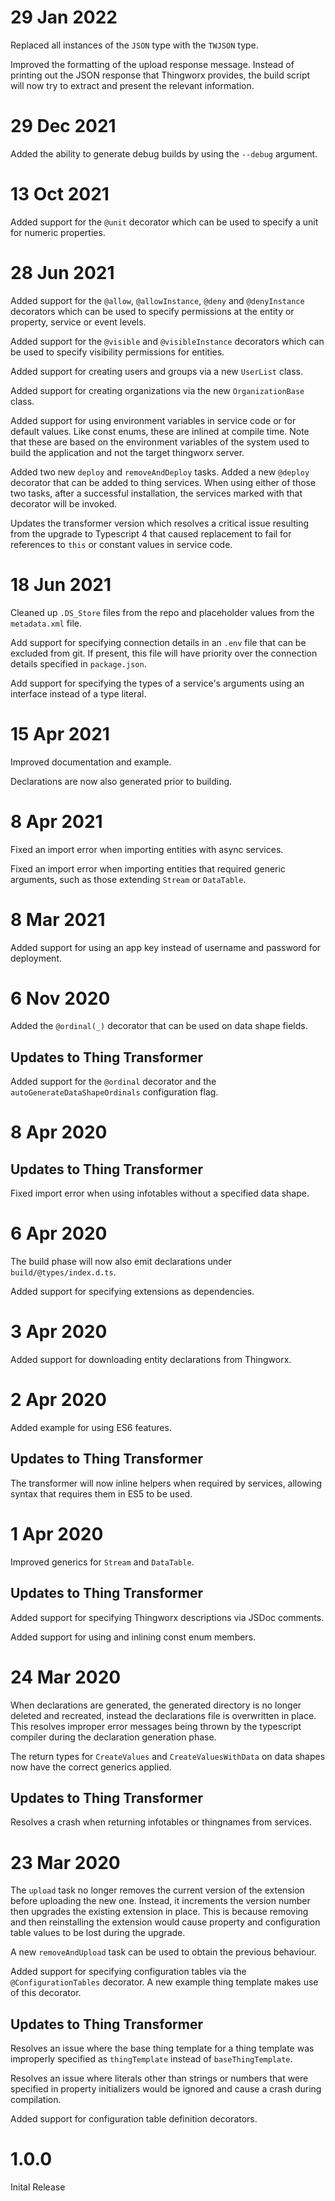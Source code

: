 # 29 Jan 2022

Replaced all instances of the `JSON` type with the `TWJSON` type.

Improved the formatting of the upload response message. Instead of printing out the JSON response that Thingworx provides, the build script will now try to extract and present the relevant information.

# 29 Dec 2021

Added the ability to generate debug builds by using the `--debug` argument.

# 13 Oct 2021

Added support for the `@unit` decorator which can be used to specify a unit for numeric properties.

# 28 Jun 2021

Added support for the `@allow`, `@allowInstance`, `@deny` and `@denyInstance` decorators which can be used to specify permissions at the entity or property, service or event levels.

Added support for the `@visible` and `@visibleInstance` decorators which can be used to specify visibility permissions for entities.

Added support for creating users and groups via a new `UserList` class.

Added support for creating organizations via the new `OrganizationBase` class.

Added support for using environment variables in service code or for default values. Like const enums, these are inlined at compile time. Note that these are based on the environment variables of the system used to build the application and not the target thingworx server.

Added two new `deploy` and `removeAndDeploy` tasks. Added a new `@deploy` decorator that can be added to thing services. When using either of those two tasks, after a successful installation, the services marked with that decorator will be invoked.

Updates the transformer version which resolves a critical issue resulting from the upgrade to Typescript 4 that caused replacement to fail for references to `this` or constant values in service code.

# 18 Jun 2021

Cleaned up `.DS_Store` files from the repo and placeholder values from the `metadata.xml` file.

Add support for specifying connection details in an `.env` file that can be excluded from git. If present, this file will have priority over the connection details specified in `package.json`.

Add support for specifying the types of a service's arguments using an interface instead of a type literal.

# 15 Apr 2021

Improved documentation and example.

Declarations are now also generated prior to building.

# 8 Apr 2021

Fixed an import error when importing entities with async services.

Fixed an import error when importing entities that required generic arguments, such as those extending `Stream` or `DataTable`.

# 8 Mar 2021

Added support for using an app key instead of username and password for deployment.

# 6 Nov 2020

Added the `@ordinal(_)` decorator that can be used on data shape fields.

## Updates to Thing Transformer

Added support for the `@ordinal` decorator and the `autoGenerateDataShapeOrdinals` configuration flag.

# 8 Apr 2020

## Updates to Thing Transformer

Fixed import error when using infotables without a specified data shape.

# 6 Apr 2020

The build phase will now also emit declarations under `build/@types/index.d.ts`.

Added support for specifying extensions as dependencies.

# 3 Apr 2020

Added support for downloading entity declarations from Thingworx.

# 2 Apr 2020

Added example for using ES6 features.

## Updates to Thing Transformer

The transformer will now inline helpers when required by services, allowing syntax that requires them in ES5 to be used.

# 1 Apr 2020

Improved generics for `Stream` and `DataTable`.

## Updates to Thing Transformer

Added support for specifying Thingworx descriptions via JSDoc comments.

Added support for using and inlining const enum members.

# 24 Mar 2020

When declarations are generated, the generated directory is no longer deleted and recreated, instead the declarations file is overwritten in place. This resolves improper error messages being thrown by the typescript compiler during the declaration generation phase.

The return types for `CreateValues` and `CreateValuesWithData` on data shapes now have the correct generics applied.

## Updates to Thing Transformer

Resolves a crash when returning infotables or thingnames from services.

# 23 Mar 2020

The `upload` task no longer removes the current version of the extension before uploading the new one. Instead, it increments the version number then upgrades the existing extension in place. This is because removing and then reinstalling the extension would cause property and configuration table values to be lost during the upgrade.

A new `removeAndUpload` task can be used to obtain the previous behaviour.

Added support for specifying configuration tables via the `@ConfigurationTables` decorator. A new example thing template makes use of this decorator.

## Updates to Thing Transformer

Resolves an issue where the base thing template for a thing template was improperly specified as `thingTemplate` instead of `baseThingTemplate`.

Resolves an issue where literals other than strings or numbers that were specified in property initializers would be ignored and cause a crash during compilation.

Added support for configuration table definition decorators.

# 1.0.0

Inital Release